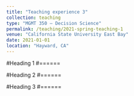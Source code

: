 ```yaml
---
title: "Teaching experience 3"
collection: teaching
type: "MGMT 350 – Decision Science"
permalink: /teaching/2021-spring-teaching-1
venue: "California State University East Bay"
date: 2021-01-01
location: "Hayward, CA"
---
```




#Heading 1
#======

#Heading 2
#======

#Heading 3
#======
